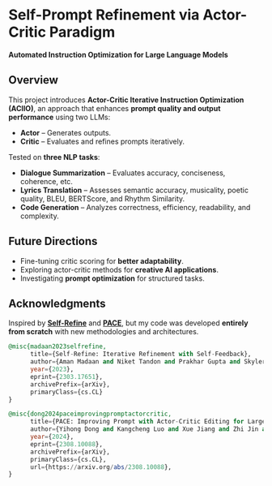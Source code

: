 # **Self-Prompt Refinement via Actor-Critic Paradigm**  
**Automated Instruction Optimization for Large Language Models**  

## **Overview**  
This project introduces **Actor-Critic Iterative Instruction Optimization (ACIIO)**, an approach that enhances **prompt quality and output performance** using two LLMs:  
- **Actor** – Generates outputs.  
- **Critic** – Evaluates and refines prompts iteratively.  

Tested on **three NLP tasks**:  
- **Dialogue Summarization** – Evaluates accuracy, conciseness, coherence, etc.  
- **Lyrics Translation** – Assesses semantic accuracy, musicality, poetic quality, BLEU, BERTScore, and Rhythm Similarity.  
- **Code Generation** – Analyzes correctness, efficiency, readability, and complexity.  

## **Future Directions**  
- Fine-tuning critic scoring for **better adaptability**.  
- Exploring actor-critic methods for **creative AI applications**.  
- Investigating **prompt optimization** for structured tasks.  

## **Acknowledgments**  
Inspired by [**Self-Refine**](https://github.com/madaan/self-refine.git) and [**PACE**](https://arxiv.org/html/2308.10088v2), but my code was developed **entirely from scratch** with new methodologies and architectures.

```sql
@misc{madaan2023selfrefine,
      title={Self-Refine: Iterative Refinement with Self-Feedback}, 
      author={Aman Madaan and Niket Tandon and Prakhar Gupta and Skyler Hallinan and Luyu Gao and Sarah Wiegreffe and Uri Alon and Nouha Dziri and Shrimai Prabhumoye and Yiming Yang and Sean Welleck and Bodhisattwa Prasad Majumder and Shashank Gupta and Amir Yazdanbakhsh and Peter Clark},
      year={2023},
      eprint={2303.17651},
      archivePrefix={arXiv},
      primaryClass={cs.CL}
}
```

```sql
@misc{dong2024paceimprovingpromptactorcritic,
      title={PACE: Improving Prompt with Actor-Critic Editing for Large Language Model}, 
      author={Yihong Dong and Kangcheng Luo and Xue Jiang and Zhi Jin and Ge Li},
      year={2024},
      eprint={2308.10088},
      archivePrefix={arXiv},
      primaryClass={cs.CL},
      url={https://arxiv.org/abs/2308.10088}, 
}
```
